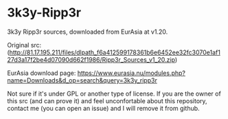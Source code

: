 # 3k3y-Ripp3r
3k3y Ripp3r sources, downloaded from EurAsia at v1.20.

Original src:
(http://81.17.195.211/files/dlpath_f6a412599178361b6e6452ee32fc3070e1af127d3a17f2be4d07090d662f1986/Ripp3r_Sources_v1_20.zip)

EurAsia download page:
https://www.eurasia.nu/modules.php?name=Downloads&d_op=search&query=3k3y_ripp3r

Not sure if it's under GPL or another type of license. If you are the owner of this src (and can prove it) and feel unconfortable about this repository, contact me (you can open an issue) and I will remove it from github.
